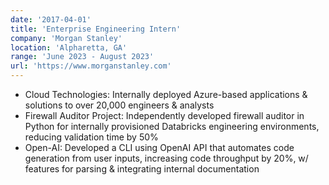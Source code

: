 ```yaml
---
date: '2017-04-01'
title: 'Enterprise Engineering Intern'
company: 'Morgan Stanley'
location: 'Alpharetta, GA'
range: 'June 2023 - August 2023'
url: 'https://www.morganstanley.com'
---
```


- Cloud Technologies: Internally deployed Azure-based applications & solutions to over 20,000 engineers & analysts
- Firewall Auditor Project: Independently developed firewall auditor in Python for internally provisioned Databricks engineering environments, reducing validation time by 50%
- Open-AI: Developed a CLI using OpenAI API that automates code generation from user inputs, increasing code throughput by 20%, w/ features for parsing & integrating internal documentation